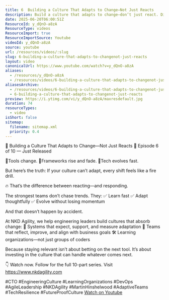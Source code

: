 ```yaml
---
title: 6  Building a Culture That Adapts to Change—Not Just Reacts
description: Build a culture that adapts to change—don’t just react. Discover how strong teams learn, evolve, and thrive in Episode 6 of our 10-part series!
date: 2025-06-20T06:00:51Z
ResourceId: y_dQnO-a8zA
ResourceType: videos
ResourceImport: true
ResourceImportSource: Youtube
videoId: y_dQnO-a8zA
source: youtube
url: /resources/videos/:slug
slug: 6-building-a-culture-that-adapts-to-changenot-just-reacts
layout: video
canonicalUrl: https://www.youtube.com/watch?v=y_dQnO-a8zA
aliases:
  - /resources/y_dQnO-a8zA
  - /resources/videos/6-building-a-culture-that-adapts-to-changenot-just-reacts
aliasesArchive:
  - /resources/videos/6-building-a-culture-that-adapts-to-changenot-just-reacts
  - 6-building-a-culture-that-adapts-to-changenot-just-reacts
preview: https://i.ytimg.com/vi/y_dQnO-a8zA/maxresdefault.jpg
duration: 74
resourceTypes:
  - video
isShort: false
sitemap:
  filename: sitemap.xml
  priority: 0.4
---
```


🧬 Building a Culture That Adapts to Change—Not Just Reacts
🎥 Episode 6 of 10 — Just Released

📍Tools change.
📍Frameworks rise and fade.
📍Tech evolves fast.

But here’s the truth:
If your culture can’t adapt, every shift feels like a fire drill.

🔥 That’s the difference between reacting—and responding.

The strongest teams don’t chase trends.
They:
✅ Learn fast
✅ Adapt thoughtfully
✅ Evolve without losing momentum

And that doesn’t happen by accident.

At NKD Agility, we help engineering leaders build cultures that absorb change:
🔁 Systems that expect, support, and measure adaptation
🧠 Teams that reflect, improve, and align with business goals
🛠️ Learning organizations—not just groups of coders

Because staying relevant isn’t about betting on the next tool.
It’s about investing in the culture that can handle whatever comes next.

👇 Watch now. Follow for the full 10-part series. Visit https://www.nkdagility.com

#CTO #EngineeringCulture #LearningOrganizations #DevOps #AgileLeadership #NKDAgility #MartinHinshelwood #AdaptiveTeams #TechResilience #FutureProofCulture
[Watch on Youtube](https://www.youtube.com/watch?v=y_dQnO-a8zA)
